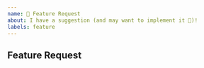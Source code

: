 ```yaml
---
name: 🚀 Feature Request
about: I have a suggestion (and may want to implement it 🙂)!
labels: feature
---
```


<!--
    Since no sonata-maintainer is using this bundle, there is no active support
    on it. Therefore it's marked as abandoned and issues will be closed. Feel
    free to make a PR instead if you want to keep this project up to date.
-->

## Feature Request

<!-- Provide a summary of the feature. -->
